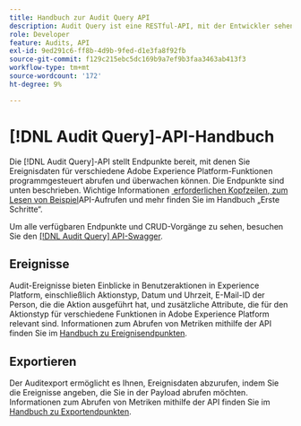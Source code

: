 ```yaml
---
title: Handbuch zur Audit Query API
description: Audit Query ist eine RESTful-API, mit der Entwickler sehen können, wer welche Aktionen in Adobe Experience Platform durchgeführt hat.
role: Developer
feature: Audits, API
exl-id: 9ed291c6-ff8b-4d9b-9fed-d1e3fa8f92fb
source-git-commit: f129c215ebc5dc169b9a7ef9b3faa3463ab413f3
workflow-type: tm+mt
source-wordcount: '172'
ht-degree: 9%

---
```


# [!DNL Audit Query]-API-Handbuch

Die [!DNL Audit Query]-API stellt Endpunkte bereit, mit denen Sie Ereignisdaten für verschiedene Adobe Experience Platform-Funktionen programmgesteuert abrufen und überwachen können. Die Endpunkte sind unten beschrieben. Wichtige Informationen [&#x200B; erforderlichen Kopfzeilen, zum Lesen von Beispiel](./getting-started.md)API-Aufrufen und mehr finden Sie im Handbuch „Erste Schritte“.

Um alle verfügbaren Endpunkte und CRUD-Vorgänge zu sehen, besuchen Sie den [[!DNL Audit Query] API-Swagger](https://www.adobe.io/experience-platform-apis/references/audit-query/).

## Ereignisse

Audit-Ereignisse bieten Einblicke in Benutzeraktionen in Experience Platform, einschließlich Aktionstyp, Datum und Uhrzeit, E-Mail-ID der Person, die die Aktion ausgeführt hat, und zusätzliche Attribute, die für den Aktionstyp für verschiedene Funktionen in Adobe Experience Platform relevant sind. Informationen zum Abrufen von Metriken mithilfe der API finden Sie im [Handbuch zu Ereignisendpunkten](./events.md).

## Exportieren

Der Auditexport ermöglicht es Ihnen, Ereignisdaten abzurufen, indem Sie die Ereignisse angeben, die Sie in der Payload abrufen möchten. Informationen zum Abrufen von Metriken mithilfe der API finden Sie im [Handbuch zu Exportendpunkten](./export.md).
